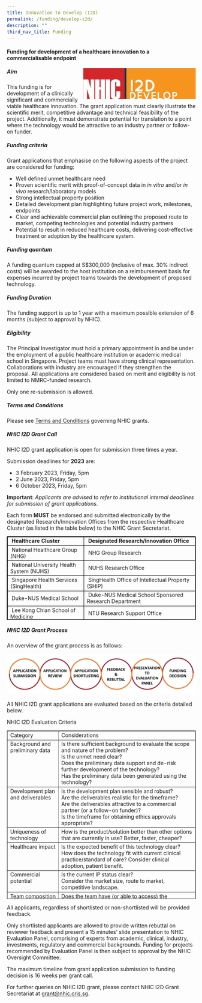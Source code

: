 ```yaml
---
title: Innovation to Develop (I2D)
permalink: /funding/develop-i2d/
description: ""
third_nav_title: Funding
---
```

#### **Funding for development of a healthcare innovation to a commercialisable endpoint**

<img src="/images/Funding/logo_i2d.jpg" style="width:300px" align="right">

##### **Aim**

This funding is for development of a clinically significant and commercially viable healthcare innovation. The grant application must clearly illustrate the scientific merit, competitive advantage and technical feasibility of the project. Additionally, it must demonstrate potential for translation to a point where the technology would be attractive to an industry partner or follow-on funder.

##### **Funding criteria**

Grant applications that emphasise on the following aspects of the project are considered for funding:

*   Well defined unmet healthcare need
*   Proven scientific merit with proof-of-concept data in&nbsp;_in vitro_&nbsp;and/or&nbsp;_in vivo_&nbsp;research/laboratory models
*   Strong intellectual property position
*   Detailed development plan highlighting future project work, milestones, endpoints
*   Clear and achievable commercial plan outlining the proposed route to market, competing technologies and potential industry partners
*   Potential to result in reduced healthcare costs, delivering cost-effective treatment or adoption by the healthcare system.

##### **Funding quantum**

A funding quantum capped at S$300,000 (inclusive of max. 30% indirect costs) will be awarded to the host institution on a reimbursement basis for expenses incurred by project teams towards the development of proposed technology.

##### **Funding Duration**

The funding support is up to 1 year with a maximum possible extension of 6 months (subject to approval by NHIC).

##### **Eligibility**

The Principal Investigator must hold a primary appointment in and be under the employment of a public healthcare institution or academic medical school in Singapore. Project teams must have strong clinical representation. Collaborations with industry are encouraged if they strengthen the proposal. All applications are considered based on merit and eligibility is not limited to NMRC-funded research.

Only one re-submission is allowed.

##### **Terms and Conditions**

Please see&nbsp;[Terms and Conditions](http://www.nmrc.gov.sg/downloads)&nbsp;governing NHIC grants.

##### **NHIC I2D Grant Call**

NHIC I2D grant application is open for submission three times a year.

Submission deadlines for&nbsp;**2023**&nbsp;are:

*   3 February 2023, Friday, 5pm
*   2 June 2023, Friday, 5pm
*   6 October 2023, Friday, 5pm

**Important**:&nbsp;_Applicants are advised to refer to institutional internal deadlines for submission of grant applications._

Each form&nbsp;**MUST**&nbsp;be endorsed and submitted electronically by the designated Research/Innovation Offices from the respective Healthcare Cluster (as listed in the table below) to the NHIC Grant Secretariat.

<table style="max-width: 100%; background-color: transparent; border-collapse: collapse; border-spacing: 0px; padding: 0px; margin: 10px 0px; width: 855.125px; height: 222px; border: thin solid rgb(0, 0, 0);">
   <tbody>
      <tr>
         <td style="border: thin solid rgb(0, 0, 0);"><strong style="font-weight: bold;">&nbsp;Healthcare Cluster</strong></td>
         <td style="border: thin solid rgb(0, 0, 0);"><strong style="font-weight: bold;">&nbsp;Designated Research/Innovation Office</strong></td>
      </tr>
      <tr>
         <td style="border: thin solid rgb(0, 0, 0);">&nbsp;National Healthcare Group (NHG)</td>
         <td style="border: thin solid rgb(0, 0, 0);">&nbsp;NHG Group Research</td>
      </tr>
      <tr>
         <td style="border: thin solid rgb(0, 0, 0);">&nbsp;National University Health System (NUHS)</td>
         <td style="border: thin solid rgb(0, 0, 0);">&nbsp;NUHS Research Office&nbsp;</td>
      </tr>
      <tr>
         <td style="border: thin solid rgb(0, 0, 0);">&nbsp;Singapore Health Services (SingHealth)</td>
         <td style="border: thin solid rgb(0, 0, 0);">&nbsp;SingHealth Office of Intellectual Property (SHIP)</td>
      </tr>
      <tr>
         <td style="border: thin solid rgb(0, 0, 0);">&nbsp;Duke-NUS Medical School</td>
         <td style="border: thin solid rgb(0, 0, 0);">&nbsp;Duke-NUS Medical School Sponsored Research Department</td>
      </tr>
      <tr>
         <td style="border: thin solid rgb(0, 0, 0);">&nbsp;Lee Kong Chian School of Medicine</td>
         <td style="border: thin solid rgb(0, 0, 0);">&nbsp;NTU Research Support Office&nbsp;</td>
      </tr>
      <tr>
         <td style="border: thin solid rgb(0, 0, 0);">&nbsp;Yong Loo Lin School of Medicine&nbsp;</td>
         <td style="border: thin solid rgb(0, 0, 0);">&nbsp;NUHS Research Office&nbsp;</td>
      </tr>
   </tbody>
</table>

##### **NHIC I2D Grant Process**

An overview of the grant process is as follows:

![](/images/Funding/i2dprocess.jpg)

All NHIC I2D grant applications are evaluated based on the criteria detailed below.

NHIC I2D Evaluation Criteria  

<table style="max-width: 100%; background-color: transparent; border-collapse: collapse; border-spacing: 0px; padding: 0px; margin: 10px 0px; width: 855.125px; height: 449px;" cellpadding="10" border="1">
   <tbody>
      <tr>
         <td style="vertical-align: top;">Category</td>
         <td style="vertical-align: top;">Considerations</td>
      </tr>
      <tr>
         <td style="vertical-align: top;">Background and preliminary data</td>
         <td style="vertical-align: top;">Is there sufficient background to evaluate the scope and nature of the problem?<br>Is the unmet need clear?<br>Does the preliminary data support and de-risk further development of the technology?<br>Has the preliminary data been generated using the technology?</td>
      </tr>
      <tr>
         <td style="vertical-align: top;">Development plan and deliverables</td>
         <td style="vertical-align: top;">Is the development plan sensible and robust?<br>Are the deliverables realistic for the timeframe?<br>Are the deliverables attractive to a commercial partner (or a follow-on funder)?<br>Is the timeframe for obtaining ethics approvals appropriate?</td>
      </tr>
      <tr>
         <td style="vertical-align: top;">Uniqueness of technology</td>
         <td style="vertical-align: top;">How is the product/solution better than other options that are currently in use? Better, faster, cheaper?</td>
      </tr>
      <tr>
         <td style="vertical-align: top;">Healthcare impact</td>
         <td style="vertical-align: top;">Is the expected benefit of this technology clear?<br>How does the technology fit with current clinical practice/standard of care? Consider clinical adoption, patient benefit.</td>
      </tr>
      <tr>
         <td style="vertical-align: top;">Commercial potential</td>
         <td style="vertical-align: top;">Is the current IP status clear?<br>Consider the market size, route to market, competitive landscape.</td>
      </tr>
      <tr>
         <td style="vertical-align: top;">Team composition</td>
         <td style="vertical-align: top;">Does the team have (or able to access) the necessary competencies in: scientific and technological domains, clinical expertise, business development, where relevant?<br>Will recruitment of manpower impact project timelines?</td>
      </tr>
      <tr>
         <td style="vertical-align: top;">Budget</td>
         <td style="vertical-align: top;">Is the budget realistic for the work outlined?</td>
      </tr>
   </tbody>
</table>

All applicants, regardless of shortlisted or non-shortlisted will be provided feedback.

Only shortlisted applicants are allowed to provide written rebuttal on reviewer feedback and present a 15 minutes’ slide presentation to NHIC Evaluation Panel, comprising of experts from academic, clinical, industry, investments, regulatory and commercial backgrounds. Funding for projects recommended by Evaluation Panel is then subject to approval by the NHIC Oversight Committee.

The maximum timeline from grant application submission to funding decision is 16 weeks per grant call.

For further queries on NHIC I2D grant, please contact NHIC I2D Grant Secretariat at&nbsp;[grant@nhic.cris.sg](mailto:grant@nhic.cris.sg).